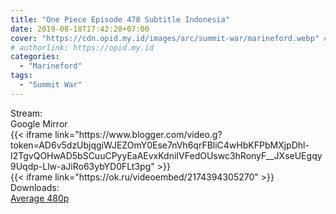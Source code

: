 ```yaml
---
title: "One Piece Episode 478 Subtitle Indonesia"
date: 2019-08-18T17:42:28+07:00
cover: "https://cdn.opid.my.id/images/arc/summit-war/marineford.webp" # Optional, cover
# authorlink: https://opid.my.id
categories:
  - "Marineford"
tags:
  - "Summit War"
---
```

<div class="ui menu violet borderless inverted">
  <div class="header item active">
        Stream:
    </div>
  <a class="active item" data-tab="google">
    <i class="google drive icon"></i> Google
  </a>
  <a class="item nounderline" data-tab="mirror">
    <i class="odnoklassniki icon"></i> Mirror
  </a>
</div>
<div class="ui bottom attached tab segment active" style="border:0 !important;" data-tab="google">
{{< iframe link="https://www.blogger.com/video.g?token=AD6v5dzUbjqgiWJEZOmY0Ese7nVh6qrFBliC4wHbKFPbMXjpDhl-I2TgvQOHwAD5bSCuuCPyyEaAEvxKdniIVFedOUswc3hRonyF__JXseUEgqy9Uqdp-Llw-aJiRo63ybYD0FLt3pg" >}}
</div>
<div class="ui bottom attached tab segment" style="border:0 !important;" data-tab="mirror">
{{< iframe link="https://ok.ru/videoembed/2174394305270" >}}
</div>
<div class="ui menu violet borderless inverted">
  <div class="header item active">
        Downloads:
    </div>
  <a class="item nounderline" href="https://ouo.io/fc3llg" target="_blank" rel="dofollow"><i class="google drive icon"></i>
    Average 480p</a>
</div>